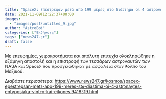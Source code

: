 ```yaml
---
title: "SpaceX: Επέστρεψαν μετά από 199 μέρες στο διάστημα οι 4 αστροναύτες - Εντυπωσιακές εικόνες"
date: 2021-11-09T12:22:37+00:00
images:
  - "images/post/untitled_9.jpg"
author: "AstroBot"
categories: ["Ειδήσεις"]
tags: ["news247.gr"]
draft: false
---
```


Με επευφημίες, χειροκροτήματα και απόλυτη επιτυχία ολοκληρώθηκε η εξάμηνη αποστολή και η επιστροφή των τεσσάρων αστροναυτών των NASA και SpaceX που προσγειώθηκαν με ασφάλεια στον Κόλπο του Μεξικού.

Διαβάστε περισσότερα: https://www.news247.gr/kosmos/spacex-epestrepsan-meta-apo-199-meres-sto-diastima-oi-4-astronaytes-entyposiaka-vinteo-kai-eikones.9418319.html
